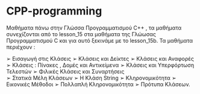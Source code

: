 # CPP-programming
Μαθήματα πάνω στην Γλώσσα Προγραμματισμού C++ , τα μαθήματα συνεχίζονται από το lesson_15 στα μαθήματα της Γλώωσας Προγραμματισμού C και για αυτό ξεκινάμε με το lesson_15b. Τα μαθήματα περιέχουν :

➢ Εισαγωγή στις Κλάσεις
➢ Κλάσεις και Δείκτες 
➢ Κλάσεις και Αναφορές
➢ Κλάσεις : Πίνακες , Δομές και Αντικείμενα
➢ Κλάσεις και Υπερφόρτωση Τελεστών 
➢ Φιλικές Κλάσεις και Συναρτήσεις  
➢ Στατικά Μέλη Κλάσεων 
➢ Η Κλάση String 
➢ Κληρονομικότητα 
➢ Εικονικές Μέθοδοι 
➢ Πολλαπλή Κληρονομικότητα 
➢ Πρότυπα Κλάσεων. 
